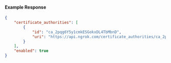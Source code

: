 <!-- Code generated for API Clients. DO NOT EDIT. -->

#### Example Response

```json
{
	"certificate_authorities": [
		{
			"id": "ca_2pqg6Y5y1cmkESGokxDL4TbMbnD",
			"uri": "https://api.ngrok.com/certificate_authorities/ca_2pqg6Y5y1cmkESGokxDL4TbMbnD"
		}
	],
	"enabled": true
}
```
